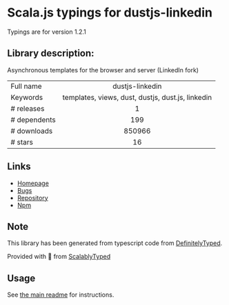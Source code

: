 
# Scala.js typings for dustjs-linkedin

Typings are for version 1.2.1

## Library description:
Asynchronous templates for the browser and server (LinkedIn fork)

|                    |                 |
| ------------------ | :-------------: |
| Full name          | dustjs-linkedin |
| Keywords           | templates, views, dust, dustjs, dust.js, linkedin |
| # releases         | 1 |
| # dependents       | 199 |
| # downloads        | 850966 |
| # stars            | 16 |

## Links
- [Homepage](http://dustjs.com/)
- [Bugs](https://github.com/linkedin/dustjs/issues)
- [Repository](https://github.com/linkedin/dustjs)
- [Npm](https://www.npmjs.com/package/dustjs-linkedin)
    


## Note
This library has been generated from typescript code from [DefinitelyTyped](https://definitelytyped.org).

Provided with :purple_heart: from [ScalablyTyped](https://github.com/oyvindberg/ScalablyTyped)

## Usage
See [the main readme](../../readme.md) for instructions.


